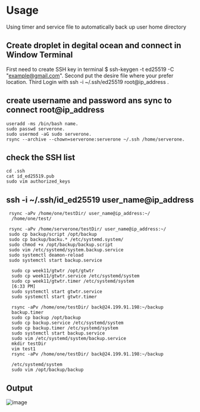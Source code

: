 # Usage
Using timer and service file to automatically back up user home directory


## Create droplet in degital ocean  and connect in Window Terminal
   First need to create SSH key in terminal  $ ssh-keygen -t ed25519 -C "example@gmail.com".
   Second put the desire file where your prefer location.
   Third Login with ssh -i ~/.ssh/ed25519 root@ip_address .
   
 ## create username and password ans sync to connect root@ip_address
    useradd -ms /bin/bash name.
    sudo passwd serverone.
    sudo usermod -aG sudo serverone.
    rsync --archive --chown=serverone:serverone ~/.ssh /home/serverone.

## check the SSH list
    cd .ssh
    cat id_ed25519.pub
    sudo vim authorized_keys

## ssh -i ~/.ssh/id_ed25519 user_name@ip_address
     rsync -aPv /home/one/testDir/ user_name@ip_address:~/
      /home/one/test/
      
     rsync -aPv /home/serverone/testDir/ user_name@ip_address:~/
     sudo cp backup/script /opt/backup
     sudo cp backup/backu.* /etc/systemd.system/
     sudo chmod +x /opt/backup/backup.script
     sudo vim /etc/systemd/system.backup.service
     sudo systemctl deamon-reload
     sudo systemctl start backup.service

      sudo cp week11/gtwtr /opt/gtwtr
      sudo cp week11/gtwtr.service /etc/systemd/system
      sudo cp week11/gtwtr.timer /etc/systemd/system
      [6:33 PM]
      sudo systemctl start gtwtr.service
      sudo systemctl start gtwtr.timer

      rsync -aPv /home/one/testDir/ back@24.199.91.198:~/backup
      backup.timer
      sudo cp backup /opt/backup
      sudo cp backup.service /etc/systemd/system
      sudo cp backup.timer /etc/systemd/system
      sudo systemctl start backup.service
      sudo vim /etc/systemd/system/backup.service
      mkdir testDir
      vim test1
      rsync -aPv /home/one/testDir/ back@24.199.91.198:~/backup

      /etc/systemd/system
      sudo vim /opt/backup/backup
      
 ## Output
![image](https://user-images.githubusercontent.com/59521385/203682653-bb04c0d4-1d97-4f78-86db-093001e68331.png)


